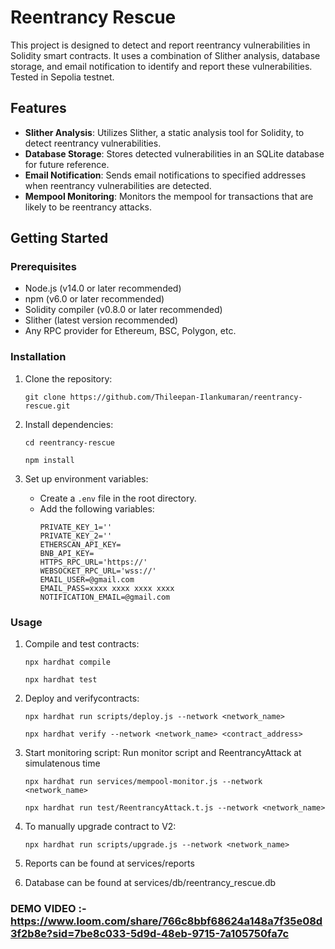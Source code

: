# Reentrancy Rescue

This project is designed to detect and report reentrancy vulnerabilities in Solidity smart contracts. It uses a combination of Slither analysis, database storage, and email notification to identify and report these vulnerabilities. Tested in Sepolia testnet.

## Features

- **Slither Analysis**: Utilizes Slither, a static analysis tool for Solidity, to detect reentrancy vulnerabilities.
- **Database Storage**: Stores detected vulnerabilities in an SQLite database for future reference.
- **Email Notification**: Sends email notifications to specified addresses when reentrancy vulnerabilities are detected.
- **Mempool Monitoring**: Monitors the mempool for transactions that are likely to be reentrancy attacks.

## Getting Started

### Prerequisites

- Node.js (v14.0 or later recommended)
- npm (v6.0 or later recommended)
- Solidity compiler (v0.8.0 or later recommended)
- Slither (latest version recommended)
- Any RPC provider for Ethereum, BSC, Polygon, etc.

### Installation

1. Clone the repository:
   ```
   git clone https://github.com/Thileepan-Ilankumaran/reentrancy-rescue.git
   ```

2. Install dependencies:
   ```
   cd reentrancy-rescue
   ```
   ```
   npm install
   ```

3. Set up environment variables:
   - Create a `.env` file in the root directory.
   - Add the following variables:
     ```
     PRIVATE_KEY_1=''
     PRIVATE_KEY_2=''
     ETHERSCAN_API_KEY=
     BNB_API_KEY=
     HTTPS_RPC_URL='https://'
     WEBSOCKET_RPC_URL='wss://'
     EMAIL_USER=@gmail.com
     EMAIL_PASS=xxxx xxxx xxxx xxxx
     NOTIFICATION_EMAIL=@gmail.com

     ```

### Usage

1. Compile and test contracts:
   ```
   npx hardhat compile
   ```
   ```
   npx hardhat test
   ```

2. Deploy and verifycontracts:
   ```
   npx hardhat run scripts/deploy.js --network <network_name>
   ```
   ```
   npx hardhat verify --network <network_name> <contract_address>
   ```

3. Start monitoring script:
    Run monitor script and ReentrancyAttack at simulatenous time
   ```
   npx hardhat run services/mempool-monitor.js --network <network_name>
   ```
   ```
   npx hardhat run test/ReentrancyAttack.t.js --network <network_name>
   ```

4. To manually upgrade contract to V2:
   ```
   npx hardhat run scripts/upgrade.js --network <network_name>
   ```
   
4. Reports can be found at services/reports

5. Database can be found at services/db/reentrancy_rescue.db

### DEMO VIDEO :- https://www.loom.com/share/766c8bbf68624a148a7f35e08d3f2b8e?sid=7be8c033-5d9d-48eb-9715-7a105750fa7c
